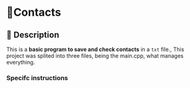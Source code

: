# 👤**Contacts**

## 📘 Description  
This is a **basic program to save and check contacts** in a `txt` file., This project was splited into three files, being the main.cpp, what manages everything.

### Specifc instructions